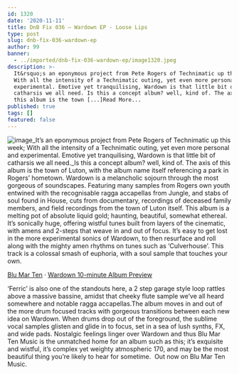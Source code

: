 ```yaml
---
id: 1320
date: '2020-11-11'
title: DnB Fix 036 – Wardown EP - Loose Lips
type: post
slug: dnb-fix-036-wardown-ep
author: 99
banner:
  - ../imported/dnb-fix-036-wardown-ep/image1320.jpeg
description: >-
  It&rsquo;s an eponymous project from Pete Rogers of Technimatic up this week;
  With all the intensity of a Technimatic outing, yet even more personal and
  experimental. Emotive yet tranquilising, Wardown is that little bit of
  catharsis we all need. Is this a concept album? well, kind of. The axis of
  this album is the town [...]Read More...
published: true
tags: []
featured: false
---
```

![image](../../imported/dnb-fix-036-wardown-ep/image1320.jpeg)_It’s an eponymous project from Pete Rogers of Technimatic up this week; With all the intensity of a Technimatic outing, yet even more personal and experimental. Emotive yet tranquilising, Wardown is that little bit of catharsis we all need._Is this a concept album? well, kind of. The axis of this album is the town of Luton, with the album name itself referencing a park in Rogers’ hometown. Wardown is a melancholic sojourn through the most gorgeous of soundscapes. Featuring many samples from Rogers own youth entwined with the recognisable ragga accapellas from Jungle, and stabs of soul found in House, cuts from documentary, recordings of deceased family members, and field recordings from the town of Luton itself. This album is a melting pot of absolute liquid gold; haunting, beautiful, somewhat ethereal. It’s sonically huge, offering wistful tunes built from layers of the cinematic, with amens and 2-steps that weave in and out of focus. It’s easy to get lost in the more experimental sonics of Wardown, to then resurface and roll along with the mighty amen rhythms on tunes such as ‘Culverhouse’. This track is a colossal smash of euphoria, with a soul sample that touches your own.

[Blu Mar Ten](https://soundcloud.com/blumarten "Blu Mar Ten") · [Wardown 10-minute Album Preview](https://soundcloud.com/blumarten/wardown-10-minute-album-preview "Wardown 10-minute Album Preview")

‘Ferric’ is also one of the standouts here, a 2 step garage style loop rattles above a massive bassine, amidst that cheeky flute sample we’ve all heard somewhere and notable ragga accapellas.The album moves in and out of the more drum focused tracks with gorgeous transitions between each new idea on Wardown. When drums drop out of the foreground, the sublime vocal samples glisten and glide in to focus, set in a sea of lush synths, FX, and wide pads. Nostalgic feelings linger over Wardown and thus Blu Mar Ten Music is the unmatched home for an album such as this; it’s exquisite and wistful, it’s complex yet weighty atmospheric 170, and may be the most beautiful thing you’re likely to hear for sometime.  Out now on Blu Mar Ten Music.